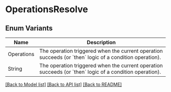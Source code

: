 # OperationsResolve

## Enum Variants

| Name | Description |
|---- | -----|
| Operations | The operation triggered when the current operation succeeds (or &#x60;then&#x60; logic of a condition operation). |
| String | The operation triggered when the current operation succeeds (or &#x60;then&#x60; logic of a condition operation). |

[[Back to Model list]](../README.md#documentation-for-models) [[Back to API list]](../README.md#documentation-for-api-endpoints) [[Back to README]](../README.md)


